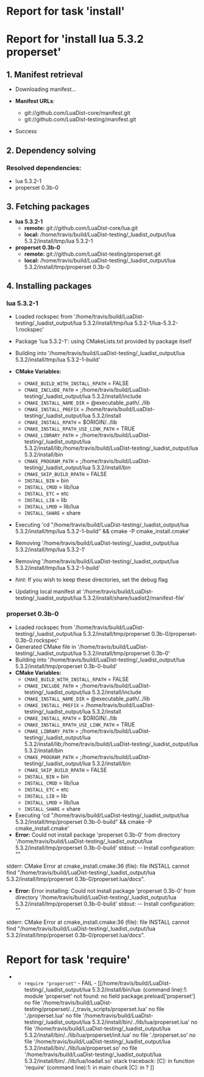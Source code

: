# Report for task 'install'

# Report for 'install lua 5.3.2 properset'


## 1. Manifest retrieval

- Downloading manifest...

- **Manifest URLs**:
    - git://github.com/LuaDist-core/manifest.git
    - git://github.com/LuaDist-testing/manifest.git
- Success

## 2. Dependency solving


### Resolved dependencies:
- lua 5.3.2-1
- properset 0.3b-0

## 3. Fetching packages

- **lua 5.3.2-1**
    - **remote:** git://github.com/LuaDist-core/lua.git
    - **local:** /home/travis/build/LuaDist-testing/_luadist_output/lua 5.3.2/install/tmp/lua 5.3.2-1
- **properset 0.3b-0**
    - **remote:** git://github.com/LuaDist-testing/properset.git
    - **local:** /home/travis/build/LuaDist-testing/_luadist_output/lua 5.3.2/install/tmp/properset 0.3b-0

## 4. Installing packages


### lua 5.3.2-1
- Loaded rockspec from '/home/travis/build/LuaDist-testing/_luadist_output/lua 5.3.2/install/tmp/lua 5.3.2-1/lua-5.3.2-1.rockspec'
- Package 'lua 5.3.2-1': using CMakeLists.txt provided by package itself
- Building into '/home/travis/build/LuaDist-testing/_luadist_output/lua 5.3.2/install/tmp/lua 5.3.2-1-build'
- **CMake Variables:**
    - `CMAKE_BUILD_WITH_INSTALL_RPATH` = FALSE
    - `CMAKE_INCLUDE_PATH` = ;/home/travis/build/LuaDist-testing/_luadist_output/lua 5.3.2/install/include
    - `CMAKE_INSTALL_NAME_DIR` = @executable_path/../lib
    - `CMAKE_INSTALL_PREFIX` = /home/travis/build/LuaDist-testing/_luadist_output/lua 5.3.2/install
    - `CMAKE_INSTALL_RPATH` = $ORIGIN/../lib
    - `CMAKE_INSTALL_RPATH_USE_LINK_PATH` = TRUE
    - `CMAKE_LIBRARY_PATH` = ;/home/travis/build/LuaDist-testing/_luadist_output/lua 5.3.2/install/lib;/home/travis/build/LuaDist-testing/_luadist_output/lua 5.3.2/install/bin
    - `CMAKE_PROGRAM_PATH` = ;/home/travis/build/LuaDist-testing/_luadist_output/lua 5.3.2/install/bin
    - `CMAKE_SKIP_BUILD_RPATH` = FALSE
    - `INSTALL_BIN` = bin
    - `INSTALL_CMOD` = lib/lua
    - `INSTALL_ETC` = etc
    - `INSTALL_LIB` = lib
    - `INSTALL_LMOD` = lib/lua
    - `INSTALL_SHARE` = share
- Executing 'cd "/home/travis/build/LuaDist-testing/_luadist_output/lua 5.3.2/install/tmp/lua 5.3.2-1-build" && cmake -P cmake_install.cmake'
- Removing '/home/travis/build/LuaDist-testing/_luadist_output/lua 5.3.2/install/tmp/lua 5.3.2-1'
- Removing '/home/travis/build/LuaDist-testing/_luadist_output/lua 5.3.2/install/tmp/lua 5.3.2-1-build'

- *hint:* If you wish to keep these directories, set the debug flag
- Updating local manifest at '/home/travis/build/LuaDist-testing/_luadist_output/lua 5.3.2/install/share/luadist2/manifest-file'

### properset 0.3b-0
- Loaded rockspec from '/home/travis/build/LuaDist-testing/_luadist_output/lua 5.3.2/install/tmp/properset 0.3b-0/properset-0.3b-0.rockspec'
- Generated CMake file in '/home/travis/build/LuaDist-testing/_luadist_output/lua 5.3.2/install/tmp/properset 0.3b-0'
- Building into '/home/travis/build/LuaDist-testing/_luadist_output/lua 5.3.2/install/tmp/properset 0.3b-0-build'
- **CMake Variables:**
    - `CMAKE_BUILD_WITH_INSTALL_RPATH` = FALSE
    - `CMAKE_INCLUDE_PATH` = ;/home/travis/build/LuaDist-testing/_luadist_output/lua 5.3.2/install/include
    - `CMAKE_INSTALL_NAME_DIR` = @executable_path/../lib
    - `CMAKE_INSTALL_PREFIX` = /home/travis/build/LuaDist-testing/_luadist_output/lua 5.3.2/install
    - `CMAKE_INSTALL_RPATH` = $ORIGIN/../lib
    - `CMAKE_INSTALL_RPATH_USE_LINK_PATH` = TRUE
    - `CMAKE_LIBRARY_PATH` = ;/home/travis/build/LuaDist-testing/_luadist_output/lua 5.3.2/install/lib;/home/travis/build/LuaDist-testing/_luadist_output/lua 5.3.2/install/bin
    - `CMAKE_PROGRAM_PATH` = ;/home/travis/build/LuaDist-testing/_luadist_output/lua 5.3.2/install/bin
    - `CMAKE_SKIP_BUILD_RPATH` = FALSE
    - `INSTALL_BIN` = bin
    - `INSTALL_CMOD` = lib/lua
    - `INSTALL_ETC` = etc
    - `INSTALL_LIB` = lib
    - `INSTALL_LMOD` = lib/lua
    - `INSTALL_SHARE` = share
- Executing 'cd "/home/travis/build/LuaDist-testing/_luadist_output/lua 5.3.2/install/tmp/properset 0.3b-0-build" && cmake -P cmake_install.cmake'
- **Error:** Could not install package 'properset 0.3b-0' from directory '/home/travis/build/LuaDist-testing/_luadist_output/lua 5.3.2/install/tmp/properset 0.3b-0-build'
stdout:
-- Install configuration: ""

stderr:
CMake Error at cmake_install.cmake:36 (file):
  file INSTALL cannot find
  "/home/travis/build/LuaDist-testing/_luadist_output/lua
  5.3.2/install/tmp/properset 0.3b-0/properset.lua/docs".



- **Error:** Error installing: Could not install package 'properset 0.3b-0' from directory '/home/travis/build/LuaDist-testing/_luadist_output/lua 5.3.2/install/tmp/properset 0.3b-0-build'
stdout:
-- Install configuration: ""

stderr:
CMake Error at cmake_install.cmake:36 (file):
  file INSTALL cannot find
  "/home/travis/build/LuaDist-testing/_luadist_output/lua
  5.3.2/install/tmp/properset 0.3b-0/properset.lua/docs".




# Report for task 'require'

 -  - `require "properset"` - FAIL - [[/home/travis/build/LuaDist-testing/_luadist_output/lua 5.3.2/install/bin/lua: (command line):1: module 'properset' not found:
	no field package.preload['properset']
	no file '/home/travis/build/LuaDist-testing/properset/../_travis_scripts/properset.lua'
	no file './properset.lua'
	no file '/home/travis/build/LuaDist-testing/_luadist_output/lua 5.3.2/install/bin/../lib/lua/properset.lua'
	no file '/home/travis/build/LuaDist-testing/_luadist_output/lua 5.3.2/install/bin/../lib/lua/properset/init.lua'
	no file './properset.so'
	no file '/home/travis/build/LuaDist-testing/_luadist_output/lua 5.3.2/install/bin/../lib/lua/properset.so'
	no file '/home/travis/build/LuaDist-testing/_luadist_output/lua 5.3.2/install/bin/../lib/lua/loadall.so'
stack traceback:
	[C]: in function 'require'
	(command line):1: in main chunk
	[C]: in ?
]]

